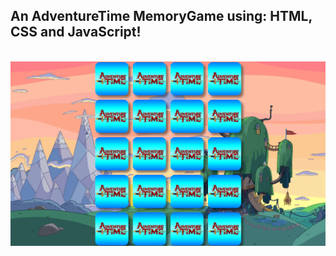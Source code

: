 An AdventureTime MemoryGame using: HTML, CSS and JavaScript!
------------------------------------------------------
<br>

<img src="https://github.com/ViniStrife/MatchGame_AdventureTime/blob/main/animation gif.gif">

